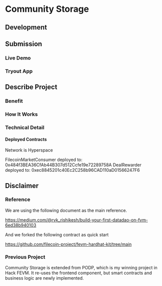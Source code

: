 # Community Storage 

## Development


## Submission

### Live Demo

### Tryout App

## Describe Project

### Benefit

### How It Works

### Technical Detail

#### Deployed Contracts

Network is Hyperspace

FilecoinMarketConsumer deployed to: 0x484f3BEA36CfAb44B307d512Ccfe19e72289758A
DealRewarder deployed to: 0xec8845201c40Ec2C258b96CAD110aD01566247F6

## Disclaimer

### Reference

We are using the following document as the main reference.

https://medium.com/@rvk_rishikesh/build-your-first-datadao-on-fvm-6ed38b940103

And we forked the following contract as quick start

https://github.com/filecoin-project/fevm-hardhat-kit/tree/main

### Previous Project

Community Storage is extended from PODP, which is my winning project in Hack FEVM.
It re-uses the frontend component, but smart contracts and business logic are newly implemented.
